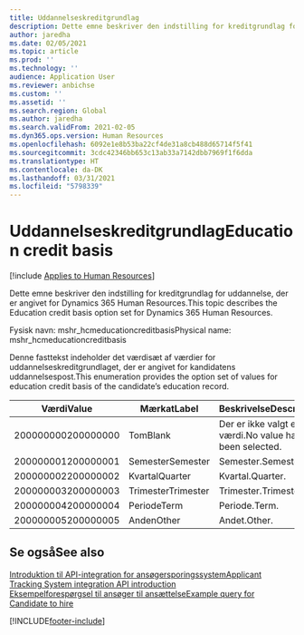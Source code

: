 ```yaml
---
title: Uddannelseskreditgrundlag
description: Dette emne beskriver den indstilling for kreditgrundlag for uddannelse, der er angivet for Dynamics 365 Human Resources.
author: jaredha
ms.date: 02/05/2021
ms.topic: article
ms.prod: ''
ms.technology: ''
audience: Application User
ms.reviewer: anbichse
ms.custom: ''
ms.assetid: ''
ms.search.region: Global
ms.author: jaredha
ms.search.validFrom: 2021-02-05
ms.dyn365.ops.version: Human Resources
ms.openlocfilehash: 6092e1e8b53ba22cf4de31a8cb488d65714f5f41
ms.sourcegitcommit: 3cdc42346bb653c13ab33a7142dbb7969f1f6dda
ms.translationtype: HT
ms.contentlocale: da-DK
ms.lasthandoff: 03/31/2021
ms.locfileid: "5798339"
---
```

# <a name="education-credit-basis"></a><span data-ttu-id="5e42f-103">Uddannelseskreditgrundlag</span><span class="sxs-lookup"><span data-stu-id="5e42f-103">Education credit basis</span></span>

[!include [Applies to Human Resources](../includes/applies-to-hr.md)]

<span data-ttu-id="5e42f-104">Dette emne beskriver den indstilling for kreditgrundlag for uddannelse, der er angivet for Dynamics 365 Human Resources.</span><span class="sxs-lookup"><span data-stu-id="5e42f-104">This topic describes the Education credit basis option set for Dynamics 365 Human Resources.</span></span>

<span data-ttu-id="5e42f-105">Fysisk navn: mshr_hcmeducationcreditbasis</span><span class="sxs-lookup"><span data-stu-id="5e42f-105">Physical name: mshr_hcmeducationcreditbasis</span></span>

<span data-ttu-id="5e42f-106">Denne fasttekst indeholder det værdisæt af værdier for uddannelseskreditgrundlaget, der er angivet for kandidatens uddannelsespost.</span><span class="sxs-lookup"><span data-stu-id="5e42f-106">This enumeration provides the option set of values for education credit basis of the candidate’s education record.</span></span>

| <span data-ttu-id="5e42f-107">Værdi</span><span class="sxs-lookup"><span data-stu-id="5e42f-107">Value</span></span> | <span data-ttu-id="5e42f-108">Mærkat</span><span class="sxs-lookup"><span data-stu-id="5e42f-108">Label</span></span> | <span data-ttu-id="5e42f-109">Beskrivelse</span><span class="sxs-lookup"><span data-stu-id="5e42f-109">Description</span></span> |
| --- | --- | --- |
| <span data-ttu-id="5e42f-110">200000000</span><span class="sxs-lookup"><span data-stu-id="5e42f-110">200000000</span></span> | <span data-ttu-id="5e42f-111">Tom</span><span class="sxs-lookup"><span data-stu-id="5e42f-111">Blank</span></span> | <span data-ttu-id="5e42f-112">Der er ikke valgt en værdi.</span><span class="sxs-lookup"><span data-stu-id="5e42f-112">No value has been selected.</span></span> |
| <span data-ttu-id="5e42f-113">200000001</span><span class="sxs-lookup"><span data-stu-id="5e42f-113">200000001</span></span> | <span data-ttu-id="5e42f-114">Semester</span><span class="sxs-lookup"><span data-stu-id="5e42f-114">Semester</span></span> | <span data-ttu-id="5e42f-115">Semester.</span><span class="sxs-lookup"><span data-stu-id="5e42f-115">Semester.</span></span> |
| <span data-ttu-id="5e42f-116">200000002</span><span class="sxs-lookup"><span data-stu-id="5e42f-116">200000002</span></span> | <span data-ttu-id="5e42f-117">Kvartal</span><span class="sxs-lookup"><span data-stu-id="5e42f-117">Quarter</span></span> | <span data-ttu-id="5e42f-118">Kvartal.</span><span class="sxs-lookup"><span data-stu-id="5e42f-118">Quarter.</span></span> |
| <span data-ttu-id="5e42f-119">200000003</span><span class="sxs-lookup"><span data-stu-id="5e42f-119">200000003</span></span> | <span data-ttu-id="5e42f-120">Trimester</span><span class="sxs-lookup"><span data-stu-id="5e42f-120">Trimester</span></span> | <span data-ttu-id="5e42f-121">Trimester.</span><span class="sxs-lookup"><span data-stu-id="5e42f-121">Trimester.</span></span> |
| <span data-ttu-id="5e42f-122">200000004</span><span class="sxs-lookup"><span data-stu-id="5e42f-122">200000004</span></span> | <span data-ttu-id="5e42f-123">Periode</span><span class="sxs-lookup"><span data-stu-id="5e42f-123">Term</span></span> | <span data-ttu-id="5e42f-124">Periode.</span><span class="sxs-lookup"><span data-stu-id="5e42f-124">Term.</span></span> |
| <span data-ttu-id="5e42f-125">200000005</span><span class="sxs-lookup"><span data-stu-id="5e42f-125">200000005</span></span> | <span data-ttu-id="5e42f-126">Anden</span><span class="sxs-lookup"><span data-stu-id="5e42f-126">Other</span></span> | <span data-ttu-id="5e42f-127">Andet.</span><span class="sxs-lookup"><span data-stu-id="5e42f-127">Other.</span></span> |

## <a name="see-also"></a><span data-ttu-id="5e42f-128">Se også</span><span class="sxs-lookup"><span data-stu-id="5e42f-128">See also</span></span>

[<span data-ttu-id="5e42f-129">Introduktion til API-integration for ansøgersporingssystem</span><span class="sxs-lookup"><span data-stu-id="5e42f-129">Applicant Tracking System integration API introduction</span></span>](hr-admin-integration-ats-api-introduction.md)<br>
[<span data-ttu-id="5e42f-130">Eksempelforespørgsel til ansøger til ansættelse</span><span class="sxs-lookup"><span data-stu-id="5e42f-130">Example query for Candidate to hire</span></span>](hr-admin-integration-ats-api-candidate-to-hire-example-query.md)



[!INCLUDE[footer-include](../includes/footer-banner.md)]